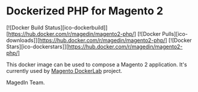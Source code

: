 # Dockerized PHP for Magento 2

[![Docker Build Status][ico-dockerbuild]][https://hub.docker.com/r/magedin/magento2-php/]
[![Docker Pulls][ico-downloads]][https://hub.docker.com/r/magedin/magento2-php/]
[![Docker Stars][ico-dockerstars]][https://hub.docker.com/r/magedin/magento2-php/]

This docker image can be used to compose a Magento 2 application. It's currently used by [Magento DockerLab](https://github.com/magedin/magento-dockerlab) project.

MagedIn Team.
